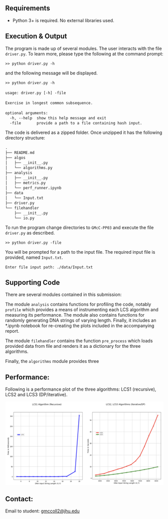 
## Requirements

  * Python 3+ is required. No external libraries used.

## Execution & Output

The program is made up of several modules. The user interacts with the file `driver.py`. To learn more, please type the following at the command prompt: 

```
>> python driver.py -h
```

and the following message will be displayed.

```
>> python driver.py -h

usage: driver.py [-h] -file

Exercise in longest common subsequence.

optional arguments:
  -h, --help  show this help message and exit
  -file       provide a path to a file containing hash input.
```

The code is delivered as a zipped folder. Once unzipped it has the following directory structure:

```
.
├── README.md
├── algos
│   ├── __init__.py
│   └── algorithms.py
├── analysis
│   ├── __init__.py
│   ├── metrics.py
│   └── perf_runner.ipynb
├── data
│   └── Input.txt
├── driver.py
└── filehandler
    ├── __init__.py
    └── io.py
```
To run the program change directories to `GMcC-PP03` and execute the file `driver.py` as described. 

```
>> python driver.py -file
```

You will be prompted for a path to the input file. The required input file is provided, named `Input.txt`.

```
Enter file input path: ./data/Input.txt
```

## Supporting Code

There are several modules contained in this submission:

The module `analysis` contains functions for profiling the code, notably `profile` which provides a means of 
instrumenting each LCS algorithm and measuring its performance. The module also contains functions for randomly generating DNA strings 
of varying length. Finally, it includes an *.ipynb notebook for re-creating the plots included in the accompanying report. 

The module `filehandler` contains the function `pre_process` which loads provided data from file and renders it as a dictionary for the three algorithms.  

Finally, the `algorithms` module provides three 

## Performance:

Following is a performance plot of the three algorithms: LCS1 (recursive), LCS2 and LCS3 (DP/iterative).

![alt text](perf_compare.png "Title")

## Contact:

 Email to student: gmccoll2@jhu.edu

 
 